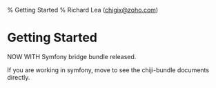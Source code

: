 % Getting Started
% Richard Lea (chigix@zoho.com)

# Getting Started

NOW WITH Symfony bridge bundle released.

If you are working in symfony, move to see the chiji-bundle documents directly.